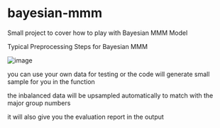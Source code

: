 # bayesian-mmm

Small project to cover how to play with Bayesian MMM Model

Typical Preprocessing Steps for Bayesian MMM

![image](https://github.com/user-attachments/assets/014a580e-528b-4008-b7ca-5c16752c7962)



you can use your own data for testing or the code will generate small sample for you in the function

the inbalanced data will be upsampled automatically to match with the major group numbers

it will also give you the evaluation report in the output

